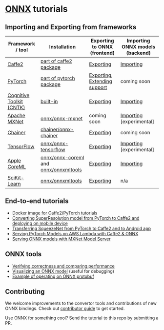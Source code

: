 # [ONNX](https://github.com/onnx/onnx) tutorials

## Importing and Exporting from frameworks

| Framework / tool | Installation | Exporting to ONNX (frontend) | Importing ONNX models (backend) |
| --- | --- | --- | --- |
| [Caffe2](http://caffe2.ai) | [part of caffe2 package](https://github.com/caffe2/caffe2/tree/master/caffe2/python/onnx) | [Exporting](tutorials/Caffe2OnnxExport.ipynb) | [Importing](tutorials/OnnxCaffe2Import.ipynb) |
| [PyTorch](http://pytorch.org/) | [part of pytorch package](http://pytorch.org/docs/master/onnx.html) | [Exporting](tutorials/PytorchOnnxExport.ipynb), [Extending support](tutorials/PytorchAddExportSupport.md) | coming soon |
| [Cognitive Toolkit (CNTK)](https://www.microsoft.com/en-us/cognitive-toolkit/) | [built-in](https://docs.microsoft.com/en-us/cognitive-toolkit/setup-cntk-on-your-machine) | [Exporting](tutorials/CntkOnnxExport.ipynb) | [Importing](tutorials/OnnxCntkImport.ipynb) |
| [Apache MXNet](http://mxnet.incubator.apache.org/) | [onnx/onnx-mxnet](https://github.com/onnx/onnx-mxnet) | coming soon | [Importing](tutorials/OnnxMxnetImport.ipynb) [experimental] |
| [Chainer](https://chainer.org/) | [chainer/onnx-chainer](https://github.com/chainer/onnx-chainer) | [Exporting](tutorials/ChainerOnnxExport.ipynb) | coming soon |
| [TensorFlow](https://www.tensorflow.org/) | [onnx/onnx-tensorflow](https://github.com/onnx/onnx-tensorflow) | [Exporting](tutorials/OnnxTensorflowExport.ipynb) | [Importing](tutorials/OnnxTensorflowImport.ipynb) [experimental] |
| [Apple CoreML](https://developer.apple.com/documentation/coreml) | [onnx/onnx-coreml](https://github.com/onnx/onnx-coreml) and [onnx/onnxmltools](https://github.com/onnx/onnxmltools) | [Exporting](https://github.com/onnx/onnxmltools) | [Importing](tutorials/OnnxCoremlImport.ipynb) |
| [SciKit-Learn](http://scikit-learn.org/) | [onnx/onnxmltools](https://github.com/onnx/onnxmltools) | [Exporting](https://github.com/onnx/onnxmltools) | n/a |

## End-to-end tutorials

* [Docker image for Caffe2/PyTorch tutorials](pytorch_caffe2_docker.md)
* [Converting SuperResolution model from PyTorch to Caffe2 and deploying on mobile device](tutorials/PytorchCaffe2SuperResolution.ipynb)
* [Transferring SqueezeNet from PyTorch to Caffe2 and to Android app](tutorials/PytorchCaffe2MobileSqueezeNet.ipynb)
* [Serving PyTorch Models on AWS Lambda with Caffe2 & ONNX](https://machinelearnings.co/serving-pytorch-models-on-aws-lambda-with-caffe2-onnx-7b096806cfac)
* [Serving ONNX models with MXNet Model Server](tutorials/ONNXMXNetServer.ipynb)

## ONNX tools

* [Verifying correctness and comparing performance](tutorials/CorrectnessVerificationAndPerformanceComparison.ipynb)
* [Visualizing an ONNX model](tutorials/VisualizingAModel.md) (useful for debugging)
* [Example of operating on ONNX protobuf](https://github.com/onnx/onnx/blob/master/onnx/examples/Protobufs.ipynb)

## Contributing

We welcome improvements to the convertor tools and contributions of new ONNX bindings. Check out [contributor guide](https://github.com/onnx/onnx/blob/master/docs/CONTRIBUTING.md) to get started.

Use ONNX for something cool? Send the tutorial to this repo by submitting a PR.
